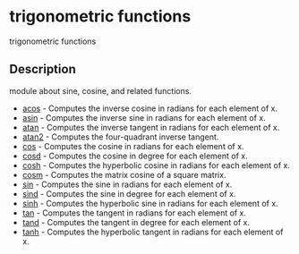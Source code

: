 

# trigonometric functions

trigonometric functions

## Description
module about sine, cosine, and related functions.


* [acos](acos.md) - Computes the inverse cosine in radians for each element of x.
* [asin](asin.md) - Computes the inverse sine in radians for each element of x.
* [atan](atan.md) - Computes the inverse tangent in radians for each element of x.
* [atan2](atan2.md) - Computes the four-quadrant inverse tangent.
* [cos](cos.md) - Computes the cosine in radians for each element of x.
* [cosd](cosd.md) - Computes the cosine in degree for each element of x.
* [cosh](cosh.md) - Computes the hyperbolic cosine in radians for each element of x.
* [cosm](cosm.md) - Computes the matrix cosine of a square matrix.
* [sin](sin.md) - Computes the sine in radians for each element of x.
* [sind](sind.md) - Computes the sine in degree for each element of x.
* [sinh](sinh.md) - Computes the hyperbolic sine in radians for each element of x.
* [tan](tan.md) - Computes the tangent in radians for each element of x.
* [tand](tand.md) - Computes the tangent in degree for each element of x.
* [tanh](tanh.md) - Computes the hyperbolic tangent in radians for each element of x.



